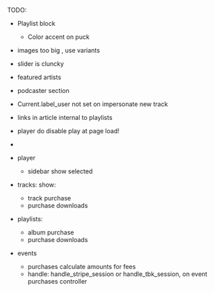 TODO:
  + Playlist block
    + Color accent on puck
  + images too big , use variants
  + slider is cluncky

  + featured artists
  + podcaster section

  + Current.label_user not set on impersonate new track
  
  + links in article internal to playlists
  + player do disable play at page load!
  + 
  + player
    + sidebar show selected

  + tracks: 
    show:
    + track purchase
    + purchase downloads

  + playlists:
    + album purchase
    + purchase downloads

  + events
    + purchases calculate amounts for fees
    + handle: handle_stripe_session or handle_tbk_session, on event purchases controller

